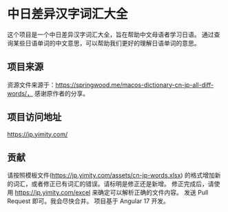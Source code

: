 # 中日差异汉字词汇大全
这个项目是一个中日差异汉字词汇大全，旨在帮助中文母语者学习日语。
通过查询某些日语单词的中文意思，可以帮助我们更好的理解日语单词的意思。

## 项目来源
资源文件来源于：https://springwood.me/macos-dictionary-cn-jp-all-diff-words/， 感谢原作者的分享。

## 项目访问地址
https://jp.yimity.com/

## 贡献
请按照模板文件(https://jp.yimity.com/assets/cn-jp-words.xlsx) 的格式增加新的词汇，或者修正已有词汇的错误。请标明是修正还是新增。
修正完成后，请使用 https://jp.yimity.com/excel 来确定可以解析正确的文件内容。
发送 Pull Request 即可。我会尽快合并。
项目基于 Angular 17 开发。

